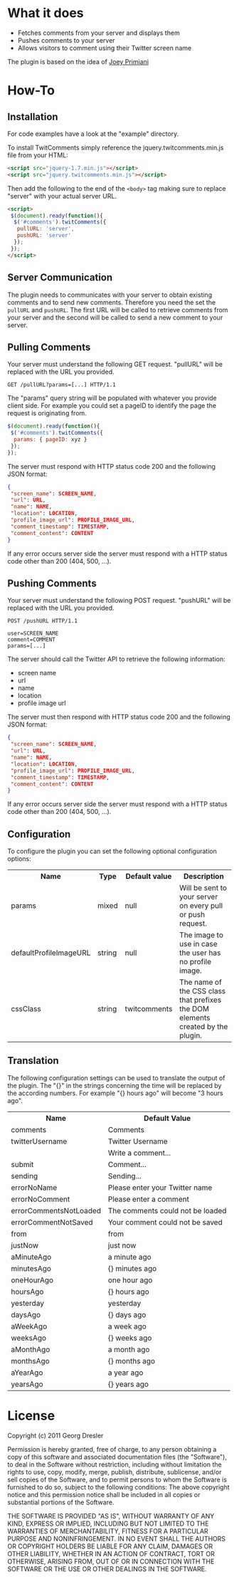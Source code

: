 # What it does

* Fetches comments from your server and displays them
* Pushes comments to your server
* Allows visitors to comment using their Twitter screen name

The plugin is based on the idea of [Joey Primiani](http://jprim.com/introducing-a-simpler-blog-commenting-system/)

# How-To

## Installation
For code examples have a look at the "example" directory.

To install TwitComments simply reference the jquery.twitcomments.min.js file from your HTML:
```html
<script src="jquery-1.7.min.js"></script>
<script src="jquery.twitcomments.min.js"></script>
```

Then add the following to the end of the ```<body>``` tag making sure to replace "server" with your actual server URL.
```html
<script>
 $(document).ready(function(){  			
  $('#comments').twitComments({
   pullURL: 'server',
   pushURL: 'server'
  });
 });
</script>
```

## Server Communication
The plugin needs to communicates with your server to obtain existing comments and to send new comments.
Therefore you need the set the ```pullURL``` and ```pushURL```. The first URL will be called to retrieve comments from your server and the second will be called to send a new comment to your server.

## Pulling Comments
Your server must understand the following GET request. "pullURL" will be replaced with the URL you provided.
```
GET /pullURL?params=[...] HTTP/1.1
```

The "params" query string will be populated with whatever you provide client side. For example you could set a pageID to identify the page the request is originating from.
```javascript
$(document).ready(function(){				
 $('#comments').twitComments({
  params: { pageID: xyz }
 });
});
```

The server must respond with HTTP status code 200 and the following JSON format:
```json
{
 "screen_name": SCREEN_NAME,
 "url": URL,
 "name": NAME,
 "location": LOCATION,
 "profile_image_url": PROFILE_IMAGE_URL,
 "comment_timestamp": TIMESTAMP,
 "comment_content": CONTENT
}
```

If any error occurs server side the server must respond with a HTTP status code other than 200 (404, 500, ...).

## Pushing Comments
Your server must understand the following POST request. "pushURL" will be replaced with the URL you provided.
```
POST /pushURL HTTP/1.1

user=SCREEN_NAME
comment=COMMENT
params=[...]
```

The server should call the Twitter API to retrieve the following information:
* screen name
* url
* name
* location
* profile image url

The server must then respond with HTTP status code 200 and the following JSON format:
```json
{
 "screen_name": SCREEN_NAME,
 "url": URL,
 "name": NAME,
 "location": LOCATION,
 "profile_image_url": PROFILE_IMAGE_URL,
 "comment_timestamp": TIMESTAMP,
 "comment_content": CONTENT
}
```

If any error occurs server side the server must respond with a HTTP status code other than 200 (404, 500, ...).

## Configuration
To configure the plugin you can set the following optional configuration options:

<table>
<tr>
<th>Name</th>
<th>Type</th>
<th>Default value</th>
<th>Description</th>
</tr>

<tr>
<td>params</td>
<td>mixed</td>
<td>null</td>
<td>Will be sent to your server on every pull or push request.</td>
</tr>

<tr>
<td>defaultProfileImageURL</td>
<td>string</td>
<td>null</td>
<td>The image to use in case the user has no profile image.</td>
</tr>

<tr>
<td>cssClass</td>
<td>string</td>
<td>twitcomments</td>
<td>The name of the CSS class that prefixes the DOM elements created by the plugin.</td>
</tr>
</table>

## Translation
The following configuration settings can be used to translate the output of the plugin.
The "{}" in the strings concerning the time will be replaced by the according numbers. For example "{} hours ago" will become "3 hours ago".

<table>
<tr>
<th>Name</th>
<th>Default Value</th>
</tr>

<tr>
<td>comments</td>
<td>Comments</td>
</tr>

<tr>
<td>twitterUsername</td>
<td>Twitter Username</td>
</tr>

<tr>
<td><writeAComment</td>
<td>Write a comment...</td>
</tr>

<tr>
<td>submit</td>
<td>Comment...</td>
</tr>

<tr>
<td>sending</td>
<td>Sending...</td>
</tr>

<tr>
<td>errorNoName</td>
<td>Please enter your Twitter name</td>
</tr>

<tr>
<td>errorNoComment</td>
<td>Please enter a comment</td>
</tr>

<tr>
<td>errorCommentsNotLoaded</td>
<td>The comments could not be loaded</td>
</tr>

<tr>
<td>errorCommentNotSaved</td>
<td>Your comment could not be saved</td>
</tr>

<tr>
<td>from</td>
<td>from</td>
</tr>

<tr>
<td>justNow</td>
<td>just now</td>
</tr>

<tr>
<td>aMinuteAgo</td>
<td>a minute ago</td>
</tr>

<tr>
<td>minutesAgo</td>
<td>{} minutes ago</td>
</tr>

<tr>
<td>oneHourAgo</td>
<td>one hour ago</td>
</tr>

<tr>
<td>hoursAgo</td>
<td>{} hours ago</td>
</tr>

<tr>
<td>yesterday</td>
<td>yesterday</td>
</tr>

<tr>
<td>daysAgo</td>
<td>{} days ago</td>
</tr>

<tr>
<td>aWeekAgo</td>
<td>a week ago</td>
</tr>

<tr>
<td>weeksAgo</td>
<td>{} weeks ago</td>
</tr>

<tr>
<td>aMonthAgo</td>
<td>a month ago</td>
</tr>

<tr>
<td>monthsAgo</td>
<td>{} months ago</td>
</tr>

<tr>
<td>aYearAgo</td>
<td>a year ago</td>
</tr>

<tr>
<td>yearsAgo</td>
<td>{} years ago</td>
</tr>
</table>

# License
Copyright (c) 2011 Georg Dresler

Permission is hereby granted, free of charge, to any person obtaining a copy of this software and associated documentation files (the "Software"), to deal in the Software without restriction, including without limitation the rights to use, copy, modify, merge, publish, distribute, sublicense, and/or sell copies of the Software, and to permit persons to whom the Software is furnished to do so, subject to the following conditions:
The above copyright notice and this permission notice shall be included in all copies or substantial portions of the Software.

THE SOFTWARE IS PROVIDED "AS IS", WITHOUT WARRANTY OF ANY KIND, EXPRESS OR IMPLIED, INCLUDING BUT NOT LIMITED TO THE WARRANTIES OF MERCHANTABILITY, FITNESS FOR A PARTICULAR PURPOSE AND NONINFRINGEMENT. IN NO EVENT SHALL THE AUTHORS OR COPYRIGHT HOLDERS BE LIABLE FOR ANY CLAIM, DAMAGES OR OTHER LIABILITY, WHETHER IN AN ACTION OF CONTRACT, TORT OR OTHERWISE, ARISING FROM, OUT OF OR IN CONNECTION WITH THE SOFTWARE OR THE USE OR OTHER DEALINGS IN THE SOFTWARE.
